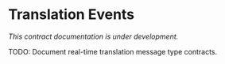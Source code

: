 # Translation Events

*This contract documentation is under development.*

TODO: Document real-time translation message type contracts.